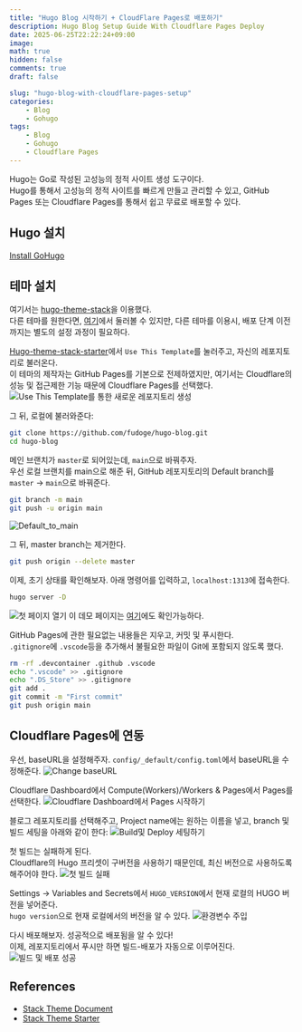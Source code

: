 ```yaml
---
title: "Hugo Blog 시작하기 + CloudFlare Pages로 배포하기"
description: Hugo Blog Setup Guide With Cloudflare Pages Deploy
date: 2025-06-25T22:22:24+09:00
image: 
math: true
hidden: false
comments: true
draft: false

slug: "hugo-blog-with-cloudflare-pages-setup"
categories:
    - Blog
    - Gohugo
tags:
    - Blog
    - Gohugo
    - Cloudflare Pages
---
```


Hugo는 Go로 작성된 고성능의 정적 사이트 생성 도구이다.   
Hugo를 통해서 고성능의 정적 사이트를 빠르게 만들고 관리할 수 있고, GitHub Pages 또는 Cloudflare Pages를 통해서 쉽고 무료로 배포할 수 있다.

## Hugo 설치
[Install GoHugo](https://gohugo.io/getting-started/installing)

## 테마 설치
여기서는 [hugo-theme-stack](https://stack.jimmycai.com/)을 이용했다.  
다른 테마를 원한다면, [여기](themes.gohugo.io)에서 둘러볼 수 있지만, 다른 테마를 이용시, 배포 단계 이전까지는 별도의 설정 과정이 필요하다.  

[Hugo-theme-stack-starter](https://github.com/CaiJimmy/hugo-theme-stack-starter/)에서 `Use This Template`를 눌러주고, 자신의 레포지토리로 불러온다.  
이 테마의 제작자는 GitHub Pages를 기본으로 전제하였지만, 여기서는 Cloudflare의 성능 및 접근제한 기능 때문에 Cloudflare Pages를 선택했다.  
![Use This Template를 통한 새로운 레포지토리 생성](hugo_create_new_repo.png)

그 뒤, 로컬에 불러와준다:  
```bash
git clone https://github.com/fudoge/hugo-blog.git
cd hugo-blog
```

메인 브랜치가 `master`로 되어있는데, `main`으로 바꿔주자.   
우선 로컬 브랜치를 main으로 해준 뒤, GitHub 레포지토리의 Default branch를 `master` -> `main`으로 바꿔준다.  
```bash
git branch -m main
git push -u origin main
```

![Default_to_main](default_to_main.png)

그 뒤, master branch는 제거한다.
```bash
git push origin --delete master
```

이제, 초기 상태를 확인해보자. 아래 명령어를 입력하고, `localhost:1313`에 접속한다.
```bash
hugo server -D
```

![첫 페이지 열기](first_page_open.png)
이 데모 페이지는 [여기](https://demo.stack.jimmycai.com)에도 확인가능하다.

GitHub Pages에 관한 필요없는 내용들은 지우고, 커밋 및 푸시한다.   
`.gitignore`에 `.vscode`등을 추가해서 불필요한 파일이 Git에 포함되지 않도록 했다.
```bash
rm -rf .devcontainer .github .vscode
echo ".vscode" >> .gitignore
echo ".DS_Store" >> .gitignore
git add .
git commit -m "First commit"
git push origin main
```

## Cloudflare Pages에 연동

우선, baseURL을 설정해주자.
`config/_default/config.toml`에서 baseURL을 수정해준다.
![Change baseURL](change_baseurl.png)

Cloudflare Dashboard에서 Compute(Workers)/Workers & Pages에서 Pages를 선택한다.
![Cloudflare Dashboard에서 Pages 시작하기](cloudflare_pages_get_started.png)

블로그 레포지토리를 선택해주고, Project name에는 원하는 이름을 넣고, branch 및 빌드 세팅을 아래와 같이 한다:
![Build및 Deploy 세팅하기](cloudflare_pages_setup_build.png)

첫 빌드는 실패하게 된다.  
Cloudflare의 Hugo 프리셋이 구버전을 사용하기 때문인데, 최신 버전으로 사용하도록 해주어야 한다.
![첫 빌드 실패](cloudflare_pages_build_fail.png)

Settings -> Variables and Secrets에서 `HUGO_VERSION`에서 현재 로컬의 HUGO 버전을 넣어준다.  
`hugo version`으로 현재 로컬에서의 버전을 알 수 있다.
![환경변수 주입](cloudflare_pages_env.png)

다시 배포해보자. 성공적으로 배포됨을 알 수 있다!  
이제, 레포지토리에서 푸시만 하면 빌드-배포가 자동으로 이루어진다.
![빌드 및 배포 성공](cloudflare_pages_deployed.png)

## References
- [Stack Theme Document](https://stack.jimmycai.com/)
- [Stack Theme Starter](https://github.com/CaiJimmy/hugo-theme-stack-starter)

